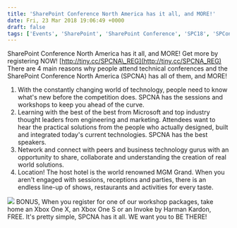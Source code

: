 ```yaml
---
title: 'SharePoint Conference North America has it all, and MORE!'
date: Fri, 23 Mar 2018 19:06:49 +0000
draft: false
tags: ['Events', 'SharePoint', 'SharePoint Conference', 'SPC18', 'SPConf']
---
```


SharePoint Conference North America has it all, and MORE! Get more by registering NOW! [http://tiny.cc/SPCNA\_REG](http://tiny.cc/SPCNA_REG)   There are 4 main reasons why people attend technical conferences and the SharePoint Conference North America (SPCNA) has all of them, and MORE!

1.  With the constantly changing world of technology, people need to know what's new before the competition does. SPCNA has the sessions and workshops to keep you ahead of the curve.
2.  Learning with the best of the best from Microsoft and top industry thought leaders from engineering and marketing. Attendees want to hear the practical solutions from the people who actually designed, built and integrated today's current technologies. SPCNA has the best speakers.
3.  Network and connect with peers and business technology gurus with an opportunity to share, collaborate and understanding the creation of real world solutions.
4.  Location! The host hotel is the world renowned MGM Grand. When you aren't engaged with sessions, receptions and parties, there is an endless line-up of shows, restaurants and activities for every taste.

![](http://wbaer.files.wordpress.com/2018/03/e94e0-spcna20hardware_3-16-18rev.jpg) BONUS, When you register for one of our workshop packages, take home an Xbox One X, an Xbox One S or an Invoke by Harman Kardon, FREE. It's pretty simple, SPCNA has it all. WE want you to BE THERE!